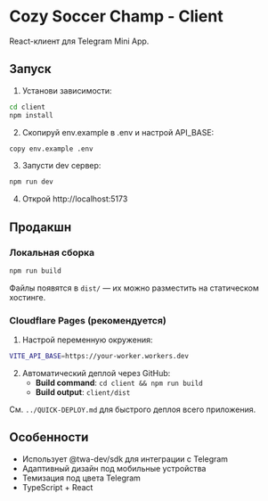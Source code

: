 # Cozy Soccer Champ - Client

React-клиент для Telegram Mini App.

## Запуск

1. Установи зависимости:
```bash
cd client
npm install
```

2. Скопируй env.example в .env и настрой API_BASE:
```bash
copy env.example .env
```

3. Запусти dev сервер:
```bash
npm run dev
```

4. Открой http://localhost:5173

## Продакшн

### Локальная сборка
```bash
npm run build
```

Файлы появятся в `dist/` — их можно разместить на статическом хостинге.

### Cloudflare Pages (рекомендуется)

1. Настрой переменную окружения:
```bash
VITE_API_BASE=https://your-worker.workers.dev
```

2. Автоматический деплой через GitHub:
   - **Build command**: `cd client && npm run build` 
   - **Build output**: `client/dist`

См. `../QUICK-DEPLOY.md` для быстрого деплоя всего приложения.

## Особенности

- Использует @twa-dev/sdk для интеграции с Telegram
- Адаптивный дизайн под мобильные устройства
- Темизация под цвета Telegram
- TypeScript + React
